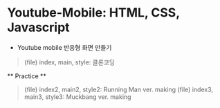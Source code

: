 # Youtube-Mobile: HTML, CSS, Javascript
  * Youtube mobile 반응형 화면 만들기
   > (file) index, main, style: 클론코딩

   ** Practice **
   > (file) index2, main2, style2: Running Man ver. making
   > (file) index3, main3, style3: Muckbang ver. making
